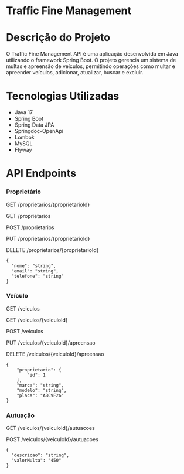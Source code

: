 # Traffic Fine Management

# Descrição do Projeto
O Traffic Fine Management API é uma aplicação desenvolvida em Java utilizando o framework Spring Boot. O projeto gerencia um sistema de multas e apreensão de veículos, permitindo operações como multar e apreender veículos, adicionar, atualizar, buscar e excluir.

# Tecnologias Utilizadas
- Java 17
- Spring Boot
- Spring Data JPA
- Springdoc-OpenApi
- Lombok
- MySQL
- Flyway

# API Endpoints
### Proprietário
GET /proprietarios/{proprietarioId}

GET /proprietarios

POST /proprietarios

PUT /proprietarios/{proprietarioId}

DELETE /proprietarios/{proprietarioId}
```
{
  "nome": "string",
  "email": "string",
  "telefone": "string"
}
```

### Veículo
GET /veiculos

GET /veiculos/{veiculoId}

POST /veiculos

PUT /veiculos/{veiculoId}/apreensao

DELETE /veiculos/{veiculoId}/apreensao

```
{
	"proprietario": {
        "id": 1
    },
    "marca": "string",
    "modelo": "string",
    "placa": "ABC9F26"
}
```

### Autuação
GET /veiculos/{veiculoId}/autuacoes

POST /veiculos/{veiculoId}/autuacoes
```
{
  "descricao": "string",
  "valorMulta": "450"
}
```

